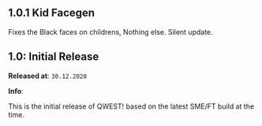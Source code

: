 ## 1.0.1 Kid Facegen

Fixes the Black faces on childrens, Nothing else. Silent update.


## 1.0: Initial Release

**Released at**: `30.12.2020`

**Info**:

This is the initial release of QWEST! based on the latest SME/FT build at the time.
